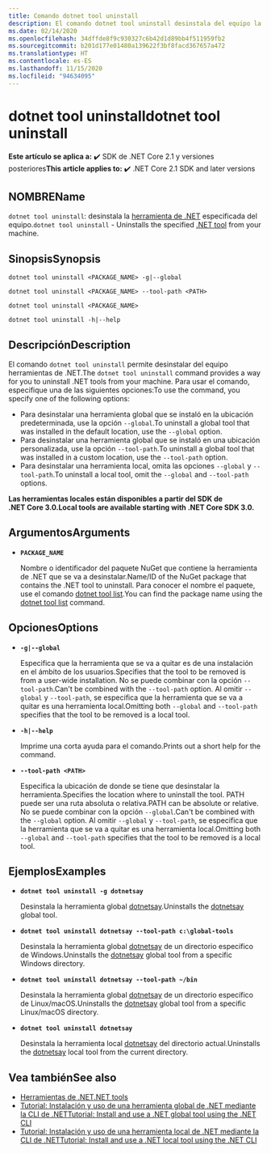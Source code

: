 ```yaml
---
title: Comando dotnet tool uninstall
description: El comando dotnet tool uninstall desinstala del equipo la herramienta especificada de .NET.
ms.date: 02/14/2020
ms.openlocfilehash: 34dffde8f9c930327c6b42d1d89bb4f511959fb2
ms.sourcegitcommit: b201d177e01480a139622f3bf8facd367657a472
ms.translationtype: HT
ms.contentlocale: es-ES
ms.lasthandoff: 11/15/2020
ms.locfileid: "94634095"
---
```

# <a name="dotnet-tool-uninstall"></a><span data-ttu-id="0f227-103">dotnet tool uninstall</span><span class="sxs-lookup"><span data-stu-id="0f227-103">dotnet tool uninstall</span></span>

<span data-ttu-id="0f227-104">**Este artículo se aplica a:** ✔️ SDK de .NET Core 2.1 y versiones posteriores</span><span class="sxs-lookup"><span data-stu-id="0f227-104">**This article applies to:** ✔️ .NET Core 2.1 SDK and later versions</span></span>

## <a name="name"></a><span data-ttu-id="0f227-105">NOMBRE</span><span class="sxs-lookup"><span data-stu-id="0f227-105">Name</span></span>

<span data-ttu-id="0f227-106">`dotnet tool uninstall`: desinstala la [herramienta de .NET](global-tools.md) especificada del equipo.</span><span class="sxs-lookup"><span data-stu-id="0f227-106">`dotnet tool uninstall` - Uninstalls the specified [.NET tool](global-tools.md) from your machine.</span></span>

## <a name="synopsis"></a><span data-ttu-id="0f227-107">Sinopsis</span><span class="sxs-lookup"><span data-stu-id="0f227-107">Synopsis</span></span>

```dotnetcli
dotnet tool uninstall <PACKAGE_NAME> -g|--global

dotnet tool uninstall <PACKAGE_NAME> --tool-path <PATH>

dotnet tool uninstall <PACKAGE_NAME>

dotnet tool uninstall -h|--help
```

## <a name="description"></a><span data-ttu-id="0f227-108">Descripción</span><span class="sxs-lookup"><span data-stu-id="0f227-108">Description</span></span>

<span data-ttu-id="0f227-109">El comando `dotnet tool uninstall` permite desinstalar del equipo herramientas de .NET.</span><span class="sxs-lookup"><span data-stu-id="0f227-109">The `dotnet tool uninstall` command provides a way for you to uninstall .NET tools from your machine.</span></span> <span data-ttu-id="0f227-110">Para usar el comando, especifique una de las siguientes opciones:</span><span class="sxs-lookup"><span data-stu-id="0f227-110">To use the command, you specify one of the following options:</span></span>

* <span data-ttu-id="0f227-111">Para desinstalar una herramienta global que se instaló en la ubicación predeterminada, use la opción `--global`.</span><span class="sxs-lookup"><span data-stu-id="0f227-111">To uninstall a global tool that was installed in the default location, use the `--global` option.</span></span>
* <span data-ttu-id="0f227-112">Para desinstalar una herramienta global que se instaló en una ubicación personalizada, use la opción `--tool-path`.</span><span class="sxs-lookup"><span data-stu-id="0f227-112">To uninstall a global tool that was installed in a custom location,  use the `--tool-path` option.</span></span>
* <span data-ttu-id="0f227-113">Para desinstalar una herramienta local, omita las opciones `--global` y `--tool-path`.</span><span class="sxs-lookup"><span data-stu-id="0f227-113">To uninstall a local tool, omit the `--global` and `--tool-path` options.</span></span>

<span data-ttu-id="0f227-114">**Las herramientas locales están disponibles a partir del SDK de .NET Core 3.0.**</span><span class="sxs-lookup"><span data-stu-id="0f227-114">**Local tools are available starting with .NET Core SDK 3.0.**</span></span>

## <a name="arguments"></a><span data-ttu-id="0f227-115">Argumentos</span><span class="sxs-lookup"><span data-stu-id="0f227-115">Arguments</span></span>

- **`PACKAGE_NAME`**

  <span data-ttu-id="0f227-116">Nombre o identificador del paquete NuGet que contiene la herramienta de .NET que se va a desinstalar.</span><span class="sxs-lookup"><span data-stu-id="0f227-116">Name/ID of the NuGet package that contains the .NET tool to uninstall.</span></span> <span data-ttu-id="0f227-117">Para conocer el nombre el paquete, use el comando [dotnet tool list](dotnet-tool-list.md).</span><span class="sxs-lookup"><span data-stu-id="0f227-117">You can find the package name using the [dotnet tool list](dotnet-tool-list.md) command.</span></span>

## <a name="options"></a><span data-ttu-id="0f227-118">Opciones</span><span class="sxs-lookup"><span data-stu-id="0f227-118">Options</span></span>

- **`-g|--global`**

  <span data-ttu-id="0f227-119">Especifica que la herramienta que se va a quitar es de una instalación en el ámbito de los usuarios.</span><span class="sxs-lookup"><span data-stu-id="0f227-119">Specifies that the tool to be removed is from a user-wide installation.</span></span> <span data-ttu-id="0f227-120">No se puede combinar con la opción `--tool-path`.</span><span class="sxs-lookup"><span data-stu-id="0f227-120">Can't be combined with the `--tool-path` option.</span></span> <span data-ttu-id="0f227-121">Al omitir `--global` y `--tool-path`, se especifica que la herramienta que se va a quitar es una herramienta local.</span><span class="sxs-lookup"><span data-stu-id="0f227-121">Omitting both `--global` and `--tool-path` specifies that the tool to be removed is a local tool.</span></span>

- **`-h|--help`**

  <span data-ttu-id="0f227-122">Imprime una corta ayuda para el comando.</span><span class="sxs-lookup"><span data-stu-id="0f227-122">Prints out a short help for the command.</span></span>

- **`--tool-path <PATH>`**

  <span data-ttu-id="0f227-123">Especifica la ubicación de donde se tiene que desinstalar la herramienta.</span><span class="sxs-lookup"><span data-stu-id="0f227-123">Specifies the location where to uninstall the tool.</span></span> <span data-ttu-id="0f227-124">PATH puede ser una ruta absoluta o relativa.</span><span class="sxs-lookup"><span data-stu-id="0f227-124">PATH can be absolute or relative.</span></span> <span data-ttu-id="0f227-125">No se puede combinar con la opción `--global`.</span><span class="sxs-lookup"><span data-stu-id="0f227-125">Can't be combined with the `--global` option.</span></span> <span data-ttu-id="0f227-126">Al omitir `--global` y `--tool-path`, se especifica que la herramienta que se va a quitar es una herramienta local.</span><span class="sxs-lookup"><span data-stu-id="0f227-126">Omitting both `--global` and `--tool-path` specifies that the tool to be removed is a local tool.</span></span>

## <a name="examples"></a><span data-ttu-id="0f227-127">Ejemplos</span><span class="sxs-lookup"><span data-stu-id="0f227-127">Examples</span></span>

- **`dotnet tool uninstall -g dotnetsay`**

  <span data-ttu-id="0f227-128">Desinstala la herramienta global [dotnetsay](https://www.nuget.org/packages/dotnetsay/).</span><span class="sxs-lookup"><span data-stu-id="0f227-128">Uninstalls the [dotnetsay](https://www.nuget.org/packages/dotnetsay/) global tool.</span></span>

- **`dotnet tool uninstall dotnetsay --tool-path c:\global-tools`**

  <span data-ttu-id="0f227-129">Desinstala la herramienta global [dotnetsay](https://www.nuget.org/packages/dotnetsay/) de un directorio específico de Windows.</span><span class="sxs-lookup"><span data-stu-id="0f227-129">Uninstalls the [dotnetsay](https://www.nuget.org/packages/dotnetsay/) global tool from a specific Windows directory.</span></span>

- **`dotnet tool uninstall dotnetsay --tool-path ~/bin`**

  <span data-ttu-id="0f227-130">Desinstala la herramienta global [dotnetsay](https://www.nuget.org/packages/dotnetsay/) de un directorio específico de Linux/macOS.</span><span class="sxs-lookup"><span data-stu-id="0f227-130">Uninstalls the [dotnetsay](https://www.nuget.org/packages/dotnetsay/) global tool from a specific Linux/macOS directory.</span></span>

- **`dotnet tool uninstall dotnetsay`**

  <span data-ttu-id="0f227-131">Desinstala la herramienta local [dotnetsay](https://www.nuget.org/packages/dotnetsay/) del directorio actual.</span><span class="sxs-lookup"><span data-stu-id="0f227-131">Uninstalls the [dotnetsay](https://www.nuget.org/packages/dotnetsay/) local tool from the current directory.</span></span>

## <a name="see-also"></a><span data-ttu-id="0f227-132">Vea también</span><span class="sxs-lookup"><span data-stu-id="0f227-132">See also</span></span>

- [<span data-ttu-id="0f227-133">Herramientas de .NET</span><span class="sxs-lookup"><span data-stu-id="0f227-133">.NET tools</span></span>](global-tools.md)
- [<span data-ttu-id="0f227-134">Tutorial: Instalación y uso de una herramienta global de .NET mediante la CLI de .NET</span><span class="sxs-lookup"><span data-stu-id="0f227-134">Tutorial: Install and use a .NET global tool using the .NET CLI</span></span>](global-tools-how-to-use.md)
- [<span data-ttu-id="0f227-135">Tutorial: Instalación y uso de una herramienta local de .NET mediante la CLI de .NET</span><span class="sxs-lookup"><span data-stu-id="0f227-135">Tutorial: Install and use a .NET local tool using the .NET CLI</span></span>](local-tools-how-to-use.md)
